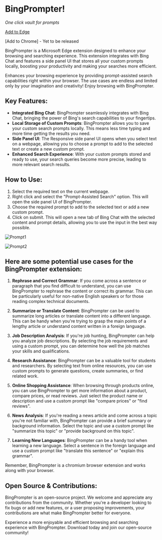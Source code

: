 # BingPrompter!

_One click vault for prompts_

[Add to Edge](https://microsoftedge.microsoft.com/addons/detail/bingprompter/ocjndejfbnjaoignkojbfokcanldhnfj)

[Add to Chrome] - Yet to be released

BingPrompter is a Microsoft Edge extension designed to enhance your browsing and searching experience. This extension integrates with Bing Chat and features a side panel UI that stores all your custom prompts locally, boosting your productivity and making your searches more efficient.

Enhances your browsing experience by providing prompt-assisted search capabilities right within your browser. The use cases are endless and limited only by your imagination and creativity! Enjoy browsing with BingPrompter.


## Key Features:
- **Integrated Bing Chat**: BingPrompter seamlessly integrates with Bing Chat, bringing the power of Bing's search capabilities to your fingertips.
- **Local Storage of Custom Prompts**: BingPrompter allows you to save your custom search prompts locally. This means less time typing and more time getting the results you need.
- **Side Panel UI**: The Responsive side panel UI opens when you select text on a webpage, allowing you to choose a prompt to add to the selected text or create a new custom prompt.
- **Enhanced Search Experience**: With your custom prompts stored and ready to use, your search queries become more precise, leading to more relevant search results.

## How to Use:
1. Select the required text on the current webpage.
2. Right click and select the "Prompt-Assisted Search" option. This will open the side panel UI of BingPrompter.
3. Choose the required prompt to add to the selected text or add a new custom prompt.
4. Click on submit. This will open a new tab of Bing Chat with the selected content and prompt details, allowing you to use the input in the best way possible.
   

![Prompt1](https://github.com/aabeing/BingPrompter/assets/49649994/e37c9e9d-bfe7-4066-a92a-168c45a07cea)


![Prompt2](https://github.com/aabeing/BingPrompter/assets/49649994/90ae3994-36f3-4e17-90d9-ad1d1239f475)


## Here are some potential use cases for the BingPrompter extension:

1. **Rephrase and Correct Grammar**: If you come across a sentence or paragraph that you find difficult to understand, you can use BingPrompter to rephrase the content or correct its grammar. This can be particularly useful for non-native English speakers or for those reading complex technical documents.

2. **Summarize or Translate Content**: BingPrompter can be used to summarize long articles or translate content into a different language. This can be handy when you're trying to grasp the main points of a lengthy article or understand content written in a foreign language.

3. **Job Description Analysis**: If you're job hunting, BingPrompter can help you analyze job descriptions. By selecting the job requirements and using a custom prompt, you can determine how well the job matches your skills and qualifications.

4. **Research Assistance**: BingPrompter can be a valuable tool for students and researchers. By selecting text from online resources, you can use custom prompts to generate questions, create summaries, or find related work.

5. **Online Shopping Assistance**: When browsing through products online, you can use BingPrompter to get more information about a product, compare prices, or read reviews. Just select the product name or description and use a custom prompt like "compare prices" or "find reviews".

6. **News Analysis**: If you're reading a news article and come across a topic you're not familiar with, BingPrompter can provide a brief summary or background information. Select the topic and use a custom prompt like "summarize this topic" or "provide background on this topic".


7. **Learning New Languages**:  BingPrompter can be a handy tool when learning a new language. Select a sentence in the foreign language and use a custom prompt like "translate this sentence" or "explain this grammar".

Remember, BingPrompter is a chromium browser extension and works along with your browser.


## Open Source & Contributions:
BingPrompter is an open-source project. We welcome and appreciate any contributions from the community. Whether you're a developer looking to fix bugs or add new features, or a user proposing improvements, your contributions are what make BingPrompter better for everyone.

Experience a more enjoyable and efficient browsing and searching experience with BingPrompter. Download today and join our open-source community!
